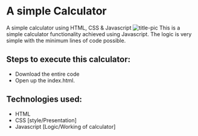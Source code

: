 # A simple Calculator

A simple calculator using HTML, CSS &amp; Javascript
![title-pic](https://user-images.githubusercontent.com/39196039/40139639-27db8c64-596e-11e8-9537-04a5b5d07170.jpg)
This is a simple calculator functionality achieved using Javascript. The logic is very simple with the minimum lines of code possible.

## Steps to execute this calculator:

- Download the entire code
- Open up the index.html.

## Technologies used:

- HTML
- CSS [style/Presentation]
- Javascript [Logic/Working of calculator]
